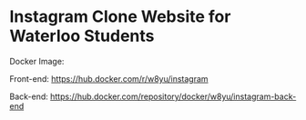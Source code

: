# Instagram Clone Website for Waterloo Students

Docker Image: 

Front-end: https://hub.docker.com/r/w8yu/instagram

Back-end: https://hub.docker.com/repository/docker/w8yu/instagram-back-end


